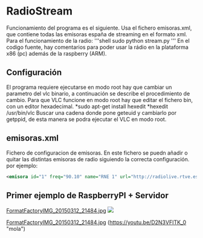RadioStream
==========
Funcionamiento del programa es el siguiente. 
Usa el fichero emisoras.xml, que contiene todas las emisoras españa de streaming en el formato xml. 
Para el funcionamiento de la radio:
'''shell
sudo python stream.py
'''
En el codigo fuente, hay comentarios para poder usar la rádio en la plataforma x86 (pc) además de la raspberry (ARM).


Configuración
-------------
El programa requiere ejecutarse en modo root hay que cambiar un parametro del vlc binario, a continuación se describe el procedimiento de cambio.
Para que VLC funcione en modo root hay que editar el fichero bin, con un editor hexadecimal.
*sudo apt-get install hexedit
*hexedit /usr/bin/vlc
Buscar una cadena donde pone geteuid y cambiarlo por getppid, de esta manera se podra ejecutar el VLC en modo root.

emisoras.xml 
-----------------
Fichero de configuracion de emisoras. En este fichero se puedn añadir o quitar las distintas emisoras de radio siguiendo la correcta configuración.
por ejemplo:
````xml
<emisora id="1" freq="90.10" name="RNE 1" url="http://radiolive.rtve.es/rne.m3u"/>
````

Primer ejemplo de RaspberryPI + Servidor
----------------------------------------
[FormatFactoryIMG_20150312_21484.jpg](https://photos.app.goo.gl/2HWkJDmE3DCK6jaM6)
<img src="https://bitbucket.org/repo/Knp4Bg/images/1707184735-FormatFactoryIMG_20150312_21484.jpg">


[FormatFactoryIMG_20150312_21484.jpg](https://youtu.be/D2N3VFITK_0)
(https://youtu.be/D2N3VFITK_0 "mola")
